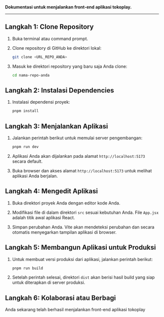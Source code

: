 **Dokumentasi untuk menjalankan front-end aplikasi tokoplay.**

---

## Langkah 1: Clone Repository

1. Buka terminal atau command prompt.

2. Clone repository di GitHub ke direktori lokal:
   ```bash
   git clone <URL_REPO_ANDA>
   ```

3. Masuk ke direktori repository yang baru saja Anda clone:
   ```bash
   cd nama-repo-anda
   ```

## Langkah 2: Instalasi Dependencies

1. Instalasi dependensi proyek:
   ```bash
   pnpm install
   ```

## Langkah 3: Menjalankan Aplikasi

1. Jalankan perintah berikut untuk memulai server pengembangan:
   ```bash
   pnpm run dev
   ```

2. Aplikasi Anda akan dijalankan pada alamat `http://localhost:5173` secara default.

3. Buka browser dan akses alamat `http://localhost:5173` untuk melihat aplikasi Anda berjalan.

## Langkah 4: Mengedit Aplikasi

1. Buka direktori proyek Anda dengan editor kode Anda.

2. Modifikasi file di dalam direktori `src` sesuai kebutuhan Anda. File `App.jsx` adalah titik awal aplikasi React.

3. Simpan perubahan Anda. Vite akan mendeteksi perubahan dan secara otomatis menyegarkan tampilan aplikasi di browser.

## Langkah 5: Membangun Aplikasi untuk Produksi

1. Untuk membuat versi produksi dari aplikasi, jalankan perintah berikut:
   ```bash
   pnpm run build
   ```

2. Setelah perintah selesai, direktori `dist` akan berisi hasil build yang siap untuk diterapkan di server produksi.

## Langkah 6: Kolaborasi atau Berbagi

Anda sekarang telah berhasil menjalankan front-end aplikasi tokoplay